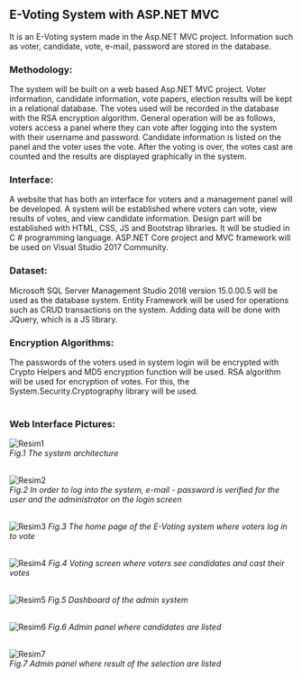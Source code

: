 ## E-Voting System with ASP.NET MVC

It is an E-Voting system made in the Asp.NET MVC project. Information such as voter, candidate, vote, e-mail, password are stored in the database.

### Methodology:
The system will be built on a web based Asp.NET MVC project. Voter information, candidate information, vote papers, election results will be kept in a relational database. The votes used will be recorded in the database with the RSA encryption algorithm. General operation will be as follows, voters access a panel where they can vote after logging into the system with their username and password. Candidate information is listed on the panel and the voter uses the vote. After the voting is over, the votes cast are counted and the results are displayed graphically in the system.

###	Interface:
A website that has both an interface for voters and a management panel will be developed. A system will be established where voters can vote, view results of votes, and view candidate information. Design part will be established with HTML, CSS, JS and Bootstrap libraries. It will be studied in C # programming language. ASP.NET Core project and MVC framework will be used on Visual Studio 2017 Community.

### Dataset:
Microsoft SQL Server Management Studio 2018 version 15.0.00.5 will be used as the database system. Entity Framework will be used for operations such as CRUD transactions on the system. Adding data will be done with JQuery, which is a JS library.

###	Encryption Algorithms:
The passwords of the voters used in system login will be encrypted with Crypto Helpers and MD5 encryption function will be used. RSA algorithm will be used for encryption of votes. For this, the System.Security.Cryptography library will be used. 
<br /> <br />

### Web Interface Pictures:

![Resim1](https://user-images.githubusercontent.com/63308712/112643983-f80e8e80-8e55-11eb-8e40-2c58dac89a9b.png)
<br />
*Fig.1 The system architecture*
<br /> <br />

![Resim2](https://user-images.githubusercontent.com/63308712/112648823-f3000e00-8e5a-11eb-8dac-f325b8b5d2a0.png)
<br />
*Fig.2 In order to log into the system, e-mail - password is verified for the user and the administrator on the login screen*
<br /> <br />

![Resim3](https://user-images.githubusercontent.com/63308712/112649106-30649b80-8e5b-11eb-8427-7a7849065cd2.png)
*Fig.3 The home page of the E-Voting system where voters log in to vote*
<br /> <br />

![Resim4](https://user-images.githubusercontent.com/63308712/112650563-90a80d00-8e5c-11eb-880f-a89819ccca90.png)
*Fig.4 Voting screen where voters see candidates and cast their votes*
<br /> <br />

![Resim5](https://user-images.githubusercontent.com/63308712/112650752-c3ea9c00-8e5c-11eb-91fa-9cb7d69b30bd.png)
*Fig.5 Dashboard of the admin system*
<br /> <br />

![Resim6](https://user-images.githubusercontent.com/63308712/112650999-0318ed00-8e5d-11eb-8d39-0a3933713b34.png)
*Fig.6 Admin panel where candidates are listed*
<br /> <br />

![Resim7](https://user-images.githubusercontent.com/63308712/112651274-4bd0a600-8e5d-11eb-93c0-6b66cebb5d05.png)
<br />
*Fig.7 Admin panel where result of the selection are listed*
<br /> <br />
